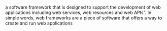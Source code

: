 a software framework that is designed to support the development of web applications including web services, web resources and web APIs”. In simple words, web frameworks are a piece of software that offers a way to create and run web applications
